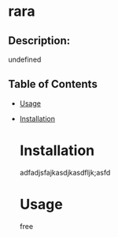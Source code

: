 
  # rara
  ## Description:
  undefined

  Table of Contents
  ------------------
  * [Usage](#usage)
  * [Installation](#installation)
    
    # Installation
    adfadjsfajkasdjkasdfljk;asfd

    # Usage
    free
    